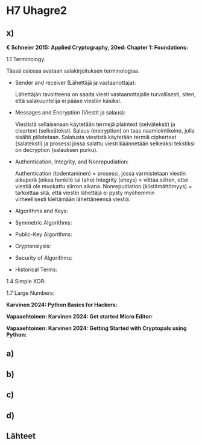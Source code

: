 # H7 Uhagre2

## x) 

**€ Schneier 2015: Applied Cryptography, 20ed: Chapter 1: Foundations:**

1.1 Terminology:

Tässä osiossa avataan salakirjoituksen terminologiaa.

- Sender and receiver (Lähettäjä ja vastaanottaja):

    Lähettäjän tavoitteena on saada viesti vastaanottajalle turvallisesti, siten, että salakuuntelija ei pääse      viestiin käsiksi.

- Messages and Encryption (Viestit ja salaus):
    
    Viestistä sellaisenaan käytetään termejä plaintext (selväteksti) ja cleartext (selkeäteksti. Salaus             (encryption) on taas naamiointikeino, jolla sisältö piilotetaan. Salatusta viestistä käytetään termiä           ciphertext (salateksti) ja prosessi jossa salattu viesti käännetään selkeäksi tekstiksi on decryption           (salauksen purku).

- Authentication, Integrity, and Nonrepudiation:

    Authentication (todentaminen) = prosessi, jossa varmistetaan viestin alkuperä (oikea henkilö tai taho)
    Integrity (eheys) = viittaa siihen, ettei viestiä ole muokattu siirron aikana.
    Nonrepudiation (kiistämättömyys) = tarkoittaa sitä, että viestin lähettäjä ei pysty myöhemmin     
    virheellisesti kieltämään lähettäneensä viestiä.
    

- Algorithms and Keys:

- Symmetric Algorithms:

- Public-Key Algorithms:

- Cryptanalysis:

- Security of Algorithms:

- Historical Terms:

1.4 Simple XOR:

1.7 Large Numbers:

**Karvinen 2024: Python Basics for Hackers:**

**Vapaaehtoinen: Karvinen 2024: Get started Micro Editor:**

**Vapaaehtoinen: Karvinen 2024: Getting Started with Cryptopals using Python:**

## a)

## b)

## c)

## d)

## Lähteet


